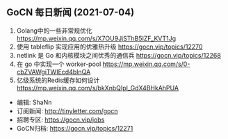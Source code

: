 ## GoCN 每日新闻 (2021-07-04)

1. Golang中的一些非常规优化 https://mp.weixin.qq.com/s/X7OU9JjSThB5IZF_KVT1Jg
2. 使用 tableflip 实现应用的优雅热升级 https://gocn.vip/topics/12270
3. netlink 是 Go 和内核模块之间优秀的通信兵 https://gocn.vip/topics/12268
4. 在 go 中实现一个 worker-pool https://mp.weixin.qq.com/s/0-cbZVAWgiTWIEcd4bInQA
5. 亿级系统的Redis缓存如何设计 https://mp.weixin.qq.com/s/bkXnbQIpI_GdX4BHkAhPUA

- 编辑: ShaNn
- 订阅新闻: http://tinyletter.com/gocn
- 招聘专区: https://gocn.vip/jobs
- GoCN归档: https://gocn.vip/topics/12271